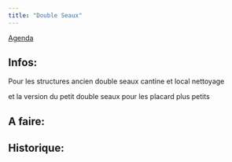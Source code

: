 ```yaml
---
title: "Double Seaux"
---
```


[Agenda](notes/AgendaMaJournee.md) 
## Infos:
Pour les structures ancien double seaux cantine et local nettoyage

et la version du petit double seaux pour les placard plus petits

## A faire: 

## Historique: